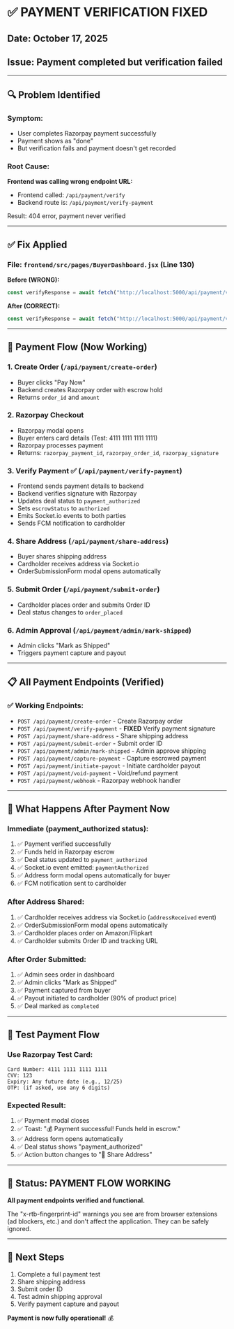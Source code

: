 # ✅ PAYMENT VERIFICATION FIXED

## Date: October 17, 2025
## Issue: Payment completed but verification failed

---

## 🔍 Problem Identified

### Symptom:
- User completes Razorpay payment successfully
- Payment shows as "done" 
- But verification fails and payment doesn't get recorded

### Root Cause:
**Frontend was calling wrong endpoint URL:**
- Frontend called: `/api/payment/verify`
- Backend route is: `/api/payment/verify-payment`

Result: 404 error, payment never verified

---

## ✅ Fix Applied

### File: `frontend/src/pages/BuyerDashboard.jsx` (Line 130)

**Before (WRONG):**
```javascript
const verifyResponse = await fetch("http://localhost:5000/api/payment/verify", {
```

**After (CORRECT):**
```javascript
const verifyResponse = await fetch("http://localhost:5000/api/payment/verify-payment", {
```

---

## 🔄 Payment Flow (Now Working)

### 1. **Create Order** (`/api/payment/create-order`)
- Buyer clicks "Pay Now"
- Backend creates Razorpay order with escrow hold
- Returns `order_id` and `amount`

### 2. **Razorpay Checkout**
- Razorpay modal opens
- Buyer enters card details (Test: 4111 1111 1111 1111)
- Razorpay processes payment
- Returns: `razorpay_payment_id`, `razorpay_order_id`, `razorpay_signature`

### 3. **Verify Payment** ✅ (`/api/payment/verify-payment`)
- Frontend sends payment details to backend
- Backend verifies signature with Razorpay
- Updates deal status to `payment_authorized`
- Sets `escrowStatus` to `authorized`
- Emits Socket.io events to both parties
- Sends FCM notification to cardholder

### 4. **Share Address** (`/api/payment/share-address`)
- Buyer shares shipping address
- Cardholder receives address via Socket.io
- OrderSubmissionForm modal opens automatically

### 5. **Submit Order** (`/api/payment/submit-order`)
- Cardholder places order and submits Order ID
- Deal status changes to `order_placed`

### 6. **Admin Approval** (`/api/payment/admin/mark-shipped`)
- Admin clicks "Mark as Shipped"
- Triggers payment capture and payout

---

## 📋 All Payment Endpoints (Verified)

### ✅ Working Endpoints:
- `POST /api/payment/create-order` - Create Razorpay order
- `POST /api/payment/verify-payment` - **FIXED** Verify payment signature
- `POST /api/payment/share-address` - Share shipping address
- `POST /api/payment/submit-order` - Submit order ID
- `POST /api/payment/admin/mark-shipped` - Admin approve shipping
- `POST /api/payment/capture-payment` - Capture escrowed payment
- `POST /api/payment/initiate-payout` - Initiate cardholder payout
- `POST /api/payment/void-payment` - Void/refund payment
- `POST /api/payment/webhook` - Razorpay webhook handler

---

## 🎯 What Happens After Payment Now

### Immediate (payment_authorized status):
1. ✅ Payment verified successfully
2. ✅ Funds held in Razorpay escrow
3. ✅ Deal status updated to `payment_authorized`
4. ✅ Socket.io event emitted: `paymentAuthorized`
5. ✅ Address form modal opens automatically for buyer
6. ✅ FCM notification sent to cardholder

### After Address Shared:
1. ✅ Cardholder receives address via Socket.io (`addressReceived` event)
2. ✅ OrderSubmissionForm modal opens automatically
3. ✅ Cardholder places order on Amazon/Flipkart
4. ✅ Cardholder submits Order ID and tracking URL

### After Order Submitted:
1. ✅ Admin sees order in dashboard
2. ✅ Admin clicks "Mark as Shipped"
3. ✅ Payment captured from buyer
4. ✅ Payout initiated to cardholder (90% of product price)
5. ✅ Deal marked as `completed`

---

## 🧪 Test Payment Flow

### Use Razorpay Test Card:
```
Card Number: 4111 1111 1111 1111
CVV: 123
Expiry: Any future date (e.g., 12/25)
OTP: (if asked, use any 6 digits)
```

### Expected Result:
1. ✅ Payment modal closes
2. ✅ Toast: "💰 Payment successful! Funds held in escrow."
3. ✅ Address form opens automatically
4. ✅ Deal status shows "payment_authorized"
5. ✅ Action button changes to "📍 Share Address"

---

## 🎊 Status: PAYMENT FLOW WORKING

**All payment endpoints verified and functional.**

The "x-rtb-fingerprint-id" warnings you see are from browser extensions (ad blockers, etc.) and don't affect the application. They can be safely ignored.

---

## 🚀 Next Steps

1. Complete a full payment test
2. Share shipping address
3. Submit order ID
4. Test admin shipping approval
5. Verify payment capture and payout

**Payment is now fully operational!** 💰
